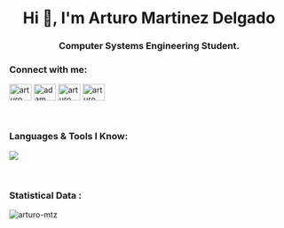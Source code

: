 <h1 align="center">Hi 👋, I'm Arturo Martinez Delgado</h1>
<h3 align="center">Computer Systems Engineering Student.</h3>

<h3 align="left">Connect with me:</h3>
<p align="left">
  <a href="https://www.linkedin.com/in/arturo-martinez-768403351/" target="blank"><img align="center"
      src="https://raw.githubusercontent.com/rahuldkjain/github-profile-readme-generator/master/src/images/icons/Social/linked-in-alt.svg"
      alt="arturo martinez" height="30" width="40" /></a>
  <a href="https://www.facebook.com/arturomd4/" target="blank"><img align="center"
      src="https://raw.githubusercontent.com/rahuldkjain/github-profile-readme-generator/master/src/images/icons/Social/facebook.svg"
      alt="adam pithen wala" height="30" width="40" /></a>
  <a href="https://instagram.com/arturomd4" target="blank"><img align="center"
      src="https://raw.githubusercontent.com/rahuldkjain/github-profile-readme-generator/master/src/images/icons/Social/instagram.svg"
      alt="arturo martinez" height="30" width="40" /></a>
 <a href="https://twitter.com" target="blank"><img align="center"
      src="https://raw.githubusercontent.com/rahuldkjain/github-profile-readme-generator/master/src/images/icons/Social/twitter.svg"
      alt="arturo martinez" height="30" width="40" /></a>
</p>

<br>

<h3 align="left">Languages & Tools I Know:</h3>
<p align="left">
  
  <p align="left">
  <a href="https://skillicons.dev">
    <img src="https://skillicons.dev/icons?i=git,py,unity,java,js,html,vscode,ccs,django"/>
  </a>
</p>

<br>

<h3>Statistical Data :</h3>
<p><img align="center"
    src="https://github-readme-stats.vercel.app/api/top-langs?username=ArturoMD7&show_icons=true&locale=en&bg_color=0d1117&text_color=ffffff&layout=compact"
    alt="arturo-mtz" 
    bg_color=#808080/></p>

<br>


